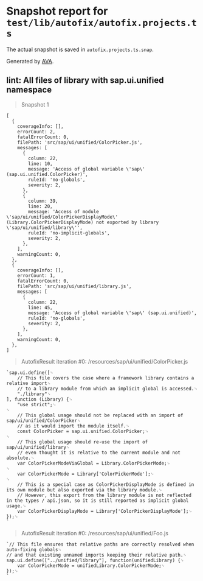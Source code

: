 # Snapshot report for `test/lib/autofix/autofix.projects.ts`

The actual snapshot is saved in `autofix.projects.ts.snap`.

Generated by [AVA](https://avajs.dev).

## lint: All files of library with sap.ui.unified namespace

> Snapshot 1

    [
      {
        coverageInfo: [],
        errorCount: 2,
        fatalErrorCount: 0,
        filePath: 'src/sap/ui/unified/ColorPicker.js',
        messages: [
          {
            column: 22,
            line: 10,
            message: 'Access of global variable \'sap\' (sap.ui.unified.ColorPicker)',
            ruleId: 'no-globals',
            severity: 2,
          },
          {
            column: 39,
            line: 20,
            message: 'Access of module \'sap/ui/unified/ColorPickerDisplayMode\' (Library.ColorPickerDisplayMode) not exported by library \'sap/ui/unified/library\'',
            ruleId: 'no-implicit-globals',
            severity: 2,
          },
        ],
        warningCount: 0,
      },
      {
        coverageInfo: [],
        errorCount: 1,
        fatalErrorCount: 0,
        filePath: 'src/sap/ui/unified/library.js',
        messages: [
          {
            column: 22,
            line: 45,
            message: 'Access of global variable \'sap\' (sap.ui.unified)',
            ruleId: 'no-globals',
            severity: 2,
          },
        ],
        warningCount: 0,
      },
    ]

> AutofixResult iteration #0: /resources/sap/ui/unified/ColorPicker.js

    `sap.ui.define([␊
    	// This file covers the case where a framework library contains a relative import␊
    	// to a library module from which an implicit global is accessed.␊
    	"./library"␊
    ], function (Library) {␊
    	"use strict";␊
    ␊
    	// This global usage should not be replaced with an import of sap/ui/unified/ColorPicker␊
    	// as it would import the module itself.␊
    	const ColorPicker = sap.ui.unified.ColorPicker;␊
    ␊
    	// This global usage should re-use the import of sap/ui/unified/library␊
    	// even thought it is relative to the current module and not absolute.␊
    	var ColorPickerModeViaGlobal = Library.ColorPickerMode;␊
    ␊
    	var ColorPickerMode = Library['ColorPickerMode'];␊
    ␊
    	// This is a special case as ColorPickerDisplayMode is defined in its own module but also exported via the library module.␊
    	// However, this export from the library module is not reflected in the types / api.json, so it is still reported as implicit global usage.␊
    	var ColorPickerDisplayMode = Library['ColorPickerDisplayMode'];␊
    });␊
    `

> AutofixResult iteration #0: /resources/sap/ui/unified/Foo.js

    `// This file ensures that relative paths are correctly resolved when auto-fixing globals␊
    // and that existing unnamed imports keeping their relative path.␊
    sap.ui.define(["../unified/library"], function(unifiedLibrary) {␊
    	var ColorPickerMode = unifiedLibrary.ColorPickerMode;␊
    });␊
    `
